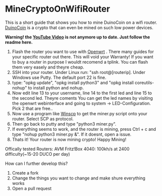 # MineCryptoOnWifiRouter
 
 
 This is a short guide that shows you how to mine DuinoCoin on a wifi router.  <a href="https://duinocoin.com">DuinoCoin</a> is a crypto that can even be mined on such low power devices.
 
 <b>Warning! the <a href="https://www.youtube.com/watch?v=n1P3cpXcubQ" target="_blank">YouTube Video</a> is not anymore up to date. Just follow the readme here.</b>
 
1. Flash the router you want to use with  <a href="https://openwrt.org">Openwrt</a> . There many guides for your specific router out there. This will void your Warranty!
 If you want to buy a router in purpose I wouldt recomend a tplink. You can flash them very easely and theyre cheap.
2. SSH into your router. Under Linux run: "ssh root@[routerip]. Under Windows use Putty. The default port 22 is fine.
3. type: "opkg update", "opkg install python3" and "opkg install coreutils-nohup" to install python and nohup.
4. Now edit line 13 to your username, line 14 to the first led and line 15 to the second led. Theyre coments You can get the led names by visiting the openwrt webinterface and going to system -> LED-Configuration. Pick 2 that are free..
5. Now use a program like <a href="https://winscp.net/eng/download.php">Winscp</a> to get the miner.py script onto your router. Select SCP as protocol.
6. Then go back to putty and type "python3 miner.py".
7. If everything seems to work, and the router is mining, press Ctrl + c and type "nohup python3 miner.py &". If it doesnt, open a issue.
8. Thats it! Your router is now mining crypto! Happy Mining!

Offically tested Routers:
AVM Fritz!Box 4040: 100kh/s at 2400 difficulty(~15-20 DUCO per day)

How can I further develop this?
1. Create a fork
2. Change the things you want to change and make shure everything works
3. Open a pull request
